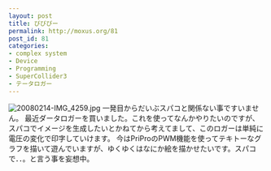 ```yaml
---
layout: post
title: びびびー
permalink: http://moxus.org/81
post_id: 81
categories: 
- complex system
- Device
- Programming
- SuperCollider3
- テータロガー
---
```


![20080214-IMG_4259.jpg](/images/20080214-IMG_4259.jpg)
一発目からだいぶスパコと関係ない事ですいません。
最近ダータロガーを買いました。これを使ってなんかやりたいのですが、スパコでイメージを生成したいとかねてから考えてまして、このロガーは単純に電圧の変化で印字していけます。
今はPriProのPWM機能を使ってテキトーなグラフを描いて遊んでいますが、ゆくゆくはなにか絵を描かせたいです。スパコで．．。と言う事を妄想中。